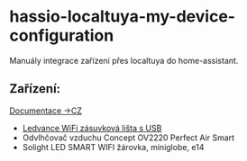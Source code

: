 # hassio-localtuya-my-device-configuration
Manuály integrace zařízení přes localtuya do home-assistant.

## Zařízení: 


[Documentace ->CZ](docs/README.cz.md)

  - [Ledvance WiFi zásuvková lišta s USB](ledvance-multipower-socket/README.md)
  - Odvlhčovač vzduchu Concept OV2220 Perfect Air Smart
  - Solight LED SMART WIFI žárovka, miniglobe, e14
